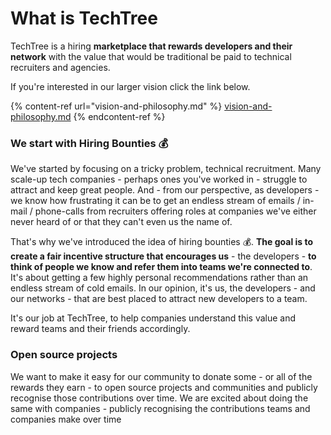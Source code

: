 # What is TechTree

TechTree is a hiring **marketplace that rewards developers and their network** with the value that would be traditional be paid to technical recruiters and agencies.

If you're interested in our larger vision click the link below.

{% content-ref url="vision-and-philosophy.md" %}
[vision-and-philosophy.md](vision-and-philosophy.md)
{% endcontent-ref %}

### We start with Hiring Bounties 💰

We've started by focusing on a tricky problem, technical recruitment. Many scale-up tech companies - perhaps ones you've worked in - struggle to attract and keep great people. And - from our perspective, as developers - we know how frustrating it can be to get an endless stream of emails / in-mail / phone-calls from recruiters offering roles at companies we've either never heard of or that they can't even us the name of.

That's why we've introduced the idea of hiring bounties 💰. **The goal is to create a fair incentive structure that encourages us** - the developers - **to think of people we know and refer them into teams we're connected to**. It's about getting a few highly personal recommendations rather than an endless stream of cold emails. In our opinion, it's us, the developers - and our networks - that are best placed to attract new developers to a team.&#x20;

It's our job at TechTree, to help companies understand this value and reward teams and their friends accordingly.

### Open source projects

We want to make it easy for our community to donate some - or all of the rewards they earn - to open source projects and communities and publicly recognise those contributions over time. We are excited about doing the same with companies - publicly recognising the contributions teams and companies make over time

###

